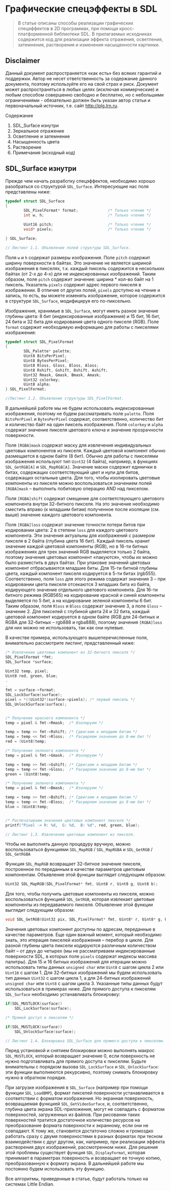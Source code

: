 # Графические спецэффекты в SDL

> В статье описаны способы реализации графических спецэффектов в 2D программах, при помощи кросс-платформенной библиотеки SDL. В прилагаемых исходниках содержится код для реализации эффекта отражения, осветления, затемнения, растворения и изменения насыщенности картинки.

## Disclaimer

Данный документ распространяется «как есть» без всяких гарантий и поддержки. Автор не несет ответственность за содержание данного документа, поэтому используйте его на свой страх и риск. Документ может распространяться в любых целях (исключая коммерческие) и любым способом совершенно свободно и бесплатно, но с небольшими ограничениями - обязательно должен быть указан автор статьи и первоначальный источник, т.е. сайт http://plg.lrn.ru.

Содержание
1. SDL_Surface изнутри
2. Зеркальное отражение
3. Осветление и затемнение
4. Насыщенность цвета
5. Растворение
6. Примечания (исходный код)


## SDL_Surface изнутри


Прежде чем начать разработку спецэффектов, необходимо хорошо разобраться со структурой `SDL_Surface`. Интересующие нас поля представлены ниже:

```cpp
typedef struct SDL_Surface
{
        SDL_PixelFormat* format;             /* Только чтение */
        int w, h;                            /* Только чтение */

        Uint16 pitch;                        /* Только чтение */
        void* pixels;                        /* Только чтение */

} SDL_Surface;

// Листинг 1.1. Объявление полей структуры SDL_Surface.
```

Поля `w` и `h` содержат размеры изображения. Поле `pitch` содержит ширину поверхности в байтах. Это значение не является шириной изображения в пикселях, т.к. каждый пиксель содержится в нескольких байтах (от 2-х до 4-х) для не индексированных изображений. Таким образом, поле `pitch` содержит значение: ширина * кол-во байт на 1 пиксель. Указатель `pixels` содержит адрес первого пикселя в изображении. В отличие от других полей, `pixels` доступно на чтение и запись, то есть, вы можете изменять изображение, которое содержится в структуре `SDL_Surface`, модифицируя его по-пиксельно.

Изображения, хранимые в `SDL_Surface`, могут иметь разное значение глубины цвета: 8 бит (индексированные изображения) и 15 бит, 16 бит, 24 бита и 32 бита для кодирования цвета одного пикселя (RGB). Поле `format` содержит необходимую информацию для работы с пикселями изображения:

```cpp
typedef struct SDL_PixelFormat
{
        SDL_Palette* palette;
        Uint8 BitsPerPixel;
        Uint8 BytesPerPixel;
        Uint8 Rloss, Gloss, Bloss, Aloss;
        Uint8 Rshift, Gshift, Bshift, Ashift;
        Uint32 Rmask, Gmask, Bmask, Amask;
        Uint32 colorkey;
        Uint8 alpha;
} SDL_PixelFormat;

//Листинг 1.2. Объявление структуры SDL_PixelFormat.
```
В дальнейшей работе мы не будем использовать индексированные изображения, поэтому не будем рассматривать поле `palette`. Поля `BitsPerPixel` и `BytesPerPixel` содержат, соответственно, количество бит и количество байт на один пиксель изображения. Поля `colorkey` и `alpha` содержат значение пикселя цветового ключа и значение прозрачности поверхности.

Поля `[RGBA]mask` содержат маску для извлечения индивидуальных цветовых компонентов из пикселя. Каждый цветовой компонент обычно размещается в одном байте (8 бит). Обычно для работы с пикселями изображения используют тип `Uint32` (4 байта), например, в функциях `SDL_GetRGB[A]` и `SDL_MapRGB[A]`. Значение маски содержит единички в битах, содержащих соответствующий цвет и нули для битов, содержащих остальные цвета. Для того, чтобы изолировать цветовые компоненты из пикселя можно воспользоваться значением полей `[RGBA]mask` – выполнить побитовую операцию AND над пикселом.

Поля `[RGBA]shift` содержат смещение для соответствующего цветового компонента внутри 32-битного пикселя. На это значение необходимо сместить вправо (к младшим битам) полученное после изоляции (см. выше) значение каждого цветового компонента.

Поля `[RGBA]loss` содержат значение точности потери битов при кодировании цвета: 2 в степени `loss` для каждого цветового компонента. Эти значения актуальны для изображений с размером пикселя в 2 байта (глубина цвета 16 бит). Каждый пиксель хранит значение каждой цветовой компоненты (RGB), но в 16-ти битных изображениях для трех значений RGB выделяется только 2 байта, поэтому значения цветовых компонент «пакуются», чтобы их можно было разместить в двух байтах. При упаковке значений цветовых компонент отбрасываются младшие биты. Для 15-ти битной глубины цвета, каждый компонент пикселя кодируется в 5-ти битах (rgb555). Соответственно, поля `loss` для этого режима содержат значения 3 – при кодировании цвета пикселя отсекаются 3 младших бита из байта, кодирующего значение отдельного цветового компонента. Для 16-ти битного режима (RGB565) на кодирование красной и синей компоненты выделяется по 5 бит, а на кодирование зеленой компоненты 6 бит. Таким образом, поля `Rloss` и `Bloss` содержат значение 3, а поле `Gloss` – значение 2. Для пикселей с глубиной цвета 24 и 32 бита, каждый цветовой компонент кодируется в одном байте (RGB для 24-битных и RGBA для 32-битных – rgb888 и rgba888), поэтому значения `[RGBA]loss` для них можно не использовать, так как они нулевые.

В качестве примера, использующего вышеперечисленные поля, внимательно рассмотрите листинг, представленный ниже:

```cpp
/* Извлечение цветовых компонент из 32-битного пикселя */
SDL_PixelFormat *fmt;
SDL_Surface *surface;

Uint32 temp, pixel;
Uint8 red, green, blue;
.
.
fmt = surface->format;
SDL_LockSurface(surface);
pixel = *((Uint32*)surface->pixels); /* первый пиксель */
SDL_UnlockSurface(surface);


/* Получение красного компонента */
temp = pixel & fmt->Rmask;  /* Изолируем */

temp = temp >> fmt->Rshift; /* Сдвигаем к младшим битам */
temp = temp << fmt->Rloss;  /* Расширяем значение до 8-ми бит */
red = (Uint8)temp;

/* Получение зеленого компонента */
temp = pixel & fmt->Gmask;  /* Изолируем */

temp = temp >> fmt->Gshift; /* Сдвигаем к младшим битам */
temp = temp << fmt->Gloss;  /* Расширяем значение до 8-ми бит */
green = (Uint8)temp;

/* Получение зеленого компонента */
temp = pixel & fmt->Bmask;  /* Изолируем */

temp = temp >> fmt->Bshift; /* Сдвигаем к младшим битам */
temp = temp << fmt->Bloss;  /* Расширяем значение до 8-ми бит */
blue = (Uint8)temp;


/* Распечатываем значения цветовых компонент пикселя */
printf("Pixel -> R: %d,  G: %d,  B: %d", red, green, blue);

// Листинг 1.3. Извлечение цветовых компонент из пикселя.
```

Чтобы не выполнять данную процедуру вручную, можно воспользоваться функциями `SDL_MapRGB` / `SDL_MapRGBA` и `SDL_GetRGB` / `SDL_GetRGBA`

Функция `SDL_MapRGB` возвращает 32-битное значение пикселя, построенное по переданным в качестве параметров цветовым компонентам. Объявление этой функции выглядит следующим образом:

```cpp
Uint32 SDL_MapRGB(SDL_PixelFormat* fmt, Uint8 r, Uint8 g, Uint8 b);
```
Для того, чтобы получить цветовые компоненты из пикселя, можно воспользоваться функцией `SDL_GetRGB`, которая извлекает цветовые компоненты из передаваемого пикселя. Объявление этой функции выглядит следующим образом:

```cpp
void SDL_GetRGB(Uint32 pix, SDL_PixelFormat* fmt, Uint8* r, Uint8* g, Uint8* b);
```

Значения цветовых компонент доступны по адресам, переданные в качестве параметров.
Еще один важный момент, который необходимо знать, это итерация пикселей изображения – перебор в цикле. Для разной глубины цвета пиксели кодируются различным количеством байт – от двух до четырех (мы не рассматриваем индексированные поверхности SDL, в которых поле `pixels` содержат индексы массива палитры). Для 15 и 16 битных изображений для итерации можно использовать типы данных `unsigned char` или `Uint8` с шагом цикла 2 или `Uint16` с шагом 1. Для 32-битных изображений мы будем использовать тип данных `Uint32` с шагом цикла 1, а для 24-битных изображений `unsigned char` или `Uint8` с шагом цикла 3. Указанные типы данных будут использоваться в примерах ниже. Для прямого доступа к пикселям `SDL_Surface` необходимо устанавливать блокировку:

```cpp
if(SDL_MUSTLOCK(surface))
	SDL_LockSurface(surface);

/* Прямой доступ к пикселям */

if(SDL_MUSTLOCK(surface))
	SDL_UnlockSurface(surface);

// Листинг 1.4. Блокировка SDL_Surface для прямого доступа к пикселям.
```


Перед установкой и снятием блокировки можно выполнять макрос `SDL_MUSTLOCK`, который возвращает значение 0, если поверхность не нужно подготавливать для прямого доступа к пикселям. Будьте внимательны с порядком вызова `SDL_LockSurface` и `SDL_UnlockSurface`: эти функции выполняются рекурсивно, поэтому снимать блокировку нужно в обратном порядке.

При загрузке изображения в `SDL_Surface` (например при помощи функции `SDL_LoadBMP`), формат пикселей поверхности устанавливается в соответствии с форматом изображения. Но экранная поверхность, возвращаемая функцией `SDL_GetVideoSurface`, и, соответственно, глубина цвета экрана SDL-приложения, могут не совпадать с форматом поверхностей, загруженных из файлов. При рисовании таких поверхностей тратится достаточное количество ресурсов на преобразование формата поверхности к экранному, если они не совпадают. К тому же, становится достаточно сложно и громоздко работать сразу с двумя поверхностями в разных форматах при тесном взаимодействии с друг другом, как, например, при реализации эффекта растворения двух изображений, рассмотренном ниже. Для решения этой проблемы существует функция `SDL_DisplayFormat`, которая принимает в параметрах поверхность и возвращает ее точную копию, преобразованную к формату экрана. В дальнейшей работе мы постоянно будем использовать эту функцию.

Все алгоритмы, приведенные в статье, будут работать только на системах Little Endian.
